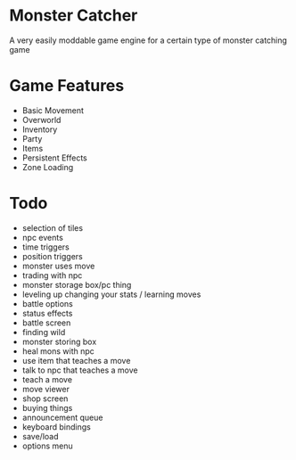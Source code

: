 # Monster Catcher
A very easily moddable game engine for a certain type of monster catching game

# Game Features
- Basic Movement
- Overworld
- Inventory
- Party
- Items
- Persistent Effects
- Zone Loading

# Todo
- selection of tiles
- npc events
- time triggers
- position triggers
- monster uses move
- trading with npc
- monster storage box/pc thing
- leveling up changing your stats / learning moves
- battle options
- status effects
- battle screen
- finding wild
- monster storing box
- heal mons with npc
- use item that teaches a move
- talk to npc that teaches a move
- teach a move
- move viewer
- shop screen
- buying things
- announcement queue
- keyboard bindings
- save/load
- options menu
